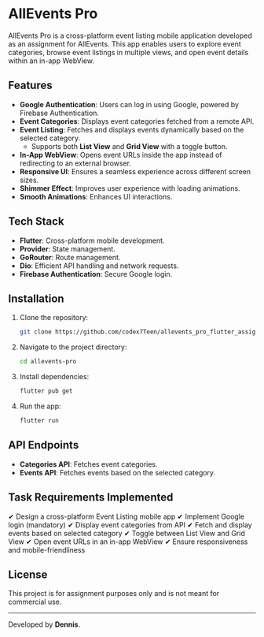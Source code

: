 # AllEvents Pro

AllEvents Pro is a cross-platform event listing mobile application developed as an assignment for AllEvents. This app enables users to explore event categories, browse event listings in multiple views, and open event details within an in-app WebView.

## Features
- **Google Authentication**: Users can log in using Google, powered by Firebase Authentication.
- **Event Categories**: Displays event categories fetched from a remote API.
- **Event Listing**: Fetches and displays events dynamically based on the selected category.
  - Supports both **List View** and **Grid View** with a toggle button.
- **In-App WebView**: Opens event URLs inside the app instead of redirecting to an external browser.
- **Responsive UI**: Ensures a seamless experience across different screen sizes.
- **Shimmer Effect**: Improves user experience with loading animations.
- **Smooth Animations**: Enhances UI interactions.

## Tech Stack
- **Flutter**: Cross-platform mobile development.
- **Provider**: State management.
- **GoRouter**: Route management.
- **Dio**: Efficient API handling and network requests.
- **Firebase Authentication**: Secure Google login.

## Installation
1. Clone the repository:
   ```sh
   git clone https://github.com/codex7Teen/allevents_pro_flutter_assignment
   ```
2. Navigate to the project directory:
   ```sh
   cd allevents-pro
   ```
3. Install dependencies:
   ```sh
   flutter pub get
   ```
4. Run the app:
   ```sh
   flutter run
   ```

## API Endpoints
- **Categories API**: Fetches event categories.
- **Events API**: Fetches events based on the selected category.

## Task Requirements Implemented
✔ Design a cross-platform Event Listing mobile app
✔ Implement Google login (mandatory)
✔ Display event categories from API
✔ Fetch and display events based on selected category
✔ Toggle between List View and Grid View
✔ Open event URLs in an in-app WebView
✔ Ensure responsiveness and mobile-friendliness

## License
This project is for assignment purposes only and is not meant for commercial use.

---

Developed by **Dennis**.

